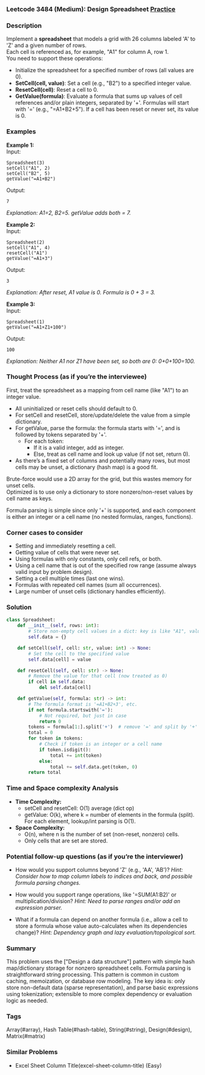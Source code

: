### Leetcode 3484 (Medium): Design Spreadsheet [Practice](https://leetcode.com/problems/design-spreadsheet)

### Description  
Implement a **spreadsheet** that models a grid with 26 columns labeled 'A' to 'Z' and a given number of rows.  
Each cell is referenced as, for example, "A1" for column A, row 1.  
You need to support these operations:
- Initialize the spreadsheet for a specified number of rows (all values are 0).
- **SetCell(cell, value)**: Set a cell (e.g., "B2") to a specified integer value.
- **ResetCell(cell)**: Reset a cell to 0.
- **GetValue(formula)**: Evaluate a formula that sums up values of cell references and/or plain integers, separated by '+'. Formulas will start with '=' (e.g., "=A1+B2+5"). If a cell has been reset or never set, its value is 0.

### Examples  

**Example 1:**  
Input:  
```
Spreadsheet(3)
setCell("A1", 2)
setCell("B2", 5)
getValue("=A1+B2")
```
Output:  
```
7
```
*Explanation: A1=2, B2=5. getValue adds both = 7.*

**Example 2:**  
Input:  
```
Spreadsheet(2)
setCell("A1", 4)
resetCell("A1")
getValue("=A1+3")
```
Output:  
```
3
```
*Explanation: After reset, A1 value is 0. Formula is 0 + 3 = 3.*

**Example 3:**  
Input:  
```
Spreadsheet(1)
getValue("=A1+Z1+100")
```
Output:  
```
100
```
*Explanation: Neither A1 nor Z1 have been set, so both are 0: 0+0+100=100.*

### Thought Process (as if you’re the interviewee)  
First, treat the spreadsheet as a mapping from cell name (like "A1") to an integer value.  
- All uninitialized or reset cells should default to 0.
- For setCell and resetCell, store/update/delete the value from a simple dictionary.
- For getValue, parse the formula: the formula starts with '=', and is followed by tokens separated by '+'.  
    - For each token:  
        - If it is a valid integer, add as integer.
        - Else, treat as cell name and look up value (if not set, return 0).
- As there’s a fixed set of columns and potentially many rows, but most cells may be unset, a dictionary (hash map) is a good fit.

Brute-force would use a 2D array for the grid, but this wastes memory for unset cells.  
Optimized is to use only a dictionary to store nonzero/non-reset values by cell name as keys.

Formula parsing is simple since only '+' is supported, and each component is either an integer or a cell name (no nested formulas, ranges, functions).

### Corner cases to consider  
- Setting and immediately resetting a cell.
- Getting value of cells that were never set.
- Using formulas with only constants, only cell refs, or both.
- Using a cell name that is out of the specified row range (assume always valid input by problem design).
- Setting a cell multiple times (last one wins).
- Formulas with repeated cell names (sum all occurrences).
- Large number of unset cells (dictionary handles efficiently).

### Solution

```python
class Spreadsheet:
    def __init__(self, rows: int):
        # Store non-empty cell values in a dict: key is like "A1", value is int
        self.data = {}

    def setCell(self, cell: str, value: int) -> None:
        # Set the cell to the specified value
        self.data[cell] = value

    def resetCell(self, cell: str) -> None:
        # Remove the value for that cell (now treated as 0)
        if cell in self.data:
            del self.data[cell]

    def getValue(self, formula: str) -> int:
        # The formula format is '=A1+B2+3', etc.
        if not formula.startswith('='):
            # Not required, but just in case
            return 0
        tokens = formula[1:].split('+')  # remove '=' and split by '+'
        total = 0
        for token in tokens:
            # Check if token is an integer or a cell name
            if token.isdigit():
                total += int(token)
            else:
                total += self.data.get(token, 0)
        return total
```

### Time and Space complexity Analysis  

- **Time Complexity:**  
    - setCell and resetCell: O(1) average (dict op)
    - getValue: O(k), where k = number of elements in the formula (split). For each element, lookup/int parsing is O(1).
- **Space Complexity:**  
    - O(n), where n is the number of set (non-reset, nonzero) cells.  
    - Only cells that are set are stored.

### Potential follow-up questions (as if you’re the interviewer)  

- How would you support columns beyond 'Z' (e.g., 'AA', 'AB')?
  *Hint: Consider how to map column labels to indices and back, and possible formula parsing changes.*

- How would you support range operations, like '=SUM(A1:B2)' or multiplication/division?
  *Hint: Need to parse ranges and/or add an expression parser.*

- What if a formula can depend on another formula (i.e., allow a cell to store a formula whose value auto-calculates when its dependencies change)?
  *Hint: Dependency graph and lazy evaluation/topological sort.*

### Summary
This problem uses the ["Design a data structure"] pattern with simple hash map/dictionary storage for nonzero spreadsheet cells. Formula parsing is straightforward string processing. This pattern is common in custom caching, memoization, or database row modeling. The key idea is: only store non-default data (sparse representation), and parse basic expressions using tokenization; extensible to more complex dependency or evaluation logic as needed.

### Tags
Array(#array), Hash Table(#hash-table), String(#string), Design(#design), Matrix(#matrix)

### Similar Problems
- Excel Sheet Column Title(excel-sheet-column-title) (Easy)